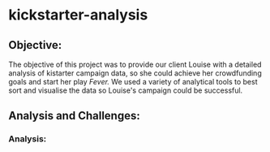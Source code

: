 # kickstarter-analysis
## Objective:
The objective of this project was to provide our client Louise with a detailed analysis of kistarter campaign data, so she could achieve her crowdfunding goals and start her play _Fever._ We used a variety of analytical tools to best sort and visualise the data so Louise's campaign could be successful.

## Analysis and Challenges:
### Analysis:

